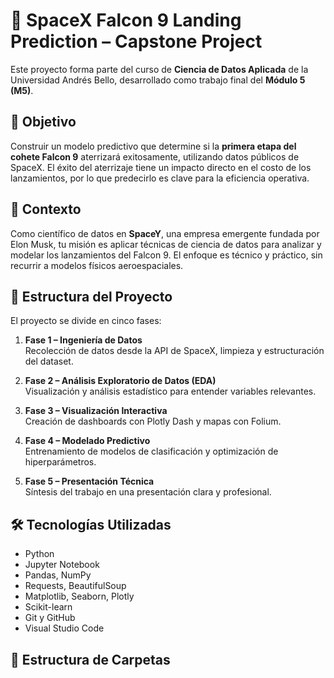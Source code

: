 # 🚀 SpaceX Falcon 9 Landing Prediction – Capstone Project

Este proyecto forma parte del curso de **Ciencia de Datos Aplicada** de la Universidad Andrés Bello, desarrollado como trabajo final del **Módulo 5 (M5)**.

## 🎯 Objetivo

Construir un modelo predictivo que determine si la **primera etapa del cohete Falcon 9** aterrizará exitosamente, utilizando datos públicos de SpaceX. El éxito del aterrizaje tiene un impacto directo en el costo de los lanzamientos, por lo que predecirlo es clave para la eficiencia operativa.

## 🧠 Contexto

Como científico de datos en **SpaceY**, una empresa emergente fundada por Elon Musk, tu misión es aplicar técnicas de ciencia de datos para analizar y modelar los lanzamientos del Falcon 9. El enfoque es técnico y práctico, sin recurrir a modelos físicos aeroespaciales.

## 🧩 Estructura del Proyecto

El proyecto se divide en cinco fases:

1. **Fase 1 – Ingeniería de Datos**  
   Recolección de datos desde la API de SpaceX, limpieza y estructuración del dataset.

2. **Fase 2 – Análisis Exploratorio de Datos (EDA)**  
   Visualización y análisis estadístico para entender variables relevantes.

3. **Fase 3 – Visualización Interactiva**  
   Creación de dashboards con Plotly Dash y mapas con Folium.

4. **Fase 4 – Modelado Predictivo**  
   Entrenamiento de modelos de clasificación y optimización de hiperparámetros.

5. **Fase 5 – Presentación Técnica**  
   Síntesis del trabajo en una presentación clara y profesional.

## 🛠️ Tecnologías Utilizadas

- Python
- Jupyter Notebook
- Pandas, NumPy
- Requests, BeautifulSoup
- Matplotlib, Seaborn, Plotly
- Scikit-learn
- Git y GitHub
- Visual Studio Code

## 📁 Estructura de Carpetas

